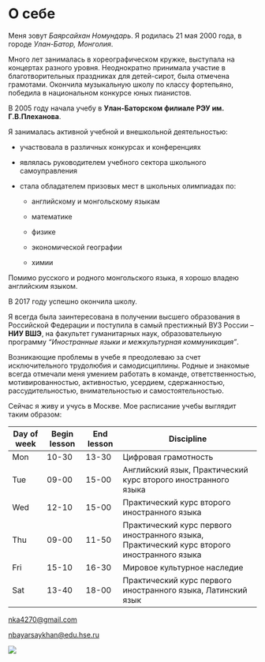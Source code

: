 # О себе

Меня зовут *Баярсайхан Номундарь*. Я родилась 21 мая 2000 года, в городе *Улан-Батор, Монголия*.

Много лет занималась в хореографическом кружке, выступала на концертах разного уровня. Неоднократно принимала участие в благотворительных праздниках для детей-сирот, была отмечена грамотами. Окончила музыкальную школу по классу фортепьяно, победила в национальном конкурсе юных пианистов.

В 2005 году начала учебу в **Улан-Баторском филиале РЭУ им. Г.В.Плеханова**. 

Я занималась активной учебной и внешкольной деятельностью: 

+ участвовала в различных конкурсах и конференциях

+ являлась руководителем учебного сектора школьного самоуправления

+ стала обладателем призовых мест в школьных олимпиадах по:

     - английскому и монгольскому языкам

     - математике

     - физике

     - экономической географии

     - химии
   
Помимо русского и родного монгольского языка, я хорошо владею английским языком.

В 2017 году успешно окончила школу.

Я всегда была заинтересована в получении высшего образования в Российской Федерации и поступила в самый престижный ВУЗ России – **НИУ ВШЭ**,  на факультет гуманитарных наук,  образовательную программу *“Иностранные языки и межкультурная коммуникация”*.

Возникающие проблемы в учебе я преодолеваю за счет исключительного трудолюбия и самодисциплины. Родные и знакомые всегда отмечали меня умением работать в команде, ответственностью, мотивированностью, активностью, усердием, сдержанностью, рассудительностью, внимательностью и самостоятельностью.

Сейчас я живу и учусь в Москве. Мое расписание учебы выглядит таким образом:

|Day of week|Begin lesson|End lesson|Discipline|
|---|---|---|---|
|Mon|10-30|13-30|Цифровая грамотность|
|Tue|09-00|15-00|Английский язык, Практический курс второго иностранного языка|
|Wed|12-10|15-00|Практический курс второго иностранного языка|	   
|Thu|09-00|11-50|Практический курс первого иностранного языка, Практический курс второго иностранного языка| 
|Fri|15-10|16-30|Мировое культурное наследие|
|Sat|13-40|18-00|Практический курс первого иностранного языка, Латинский язык |

nka4270@gmail.com

nbayarsaykhan@edu.hse.ru

![](http://3.bp.blogspot.com/-_DLc3qDxsNA/VenIznBsK7I/AAAAAAAAB0A/GHjI_97B364/s1600/TheFunk.jpg)

